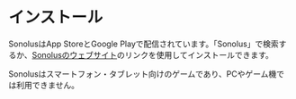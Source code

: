 # インストール

SonolusはApp StoreとGoogle Playで配信されています。「Sonolus」で検索するか、[Sonolusのウェブサイト](https://sonolus.com)のリンクを使用してインストールできます。

Sonolusはスマートフォン・タブレット向けのゲームであり、PCやゲーム機では利用できません。
